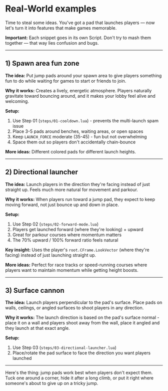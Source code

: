 # Real-World examples

Time to steal some ideas. You've got a pad that launches players — now let's turn it into features that make games memorable.

**Important:** Each snippet goes in its own Script. Don't try to mash them together — that way lies confusion and bugs.

---

## 1) Spawn area fun zone

**The idea:** Put jump pads around your spawn area to give players something fun to do while waiting for games to start or friends to join.

**Why it works:** Creates a lively, energetic atmosphere. Players naturally gravitate toward bouncing around, and it makes your lobby feel alive and welcoming.

**Setup:**
1. Use Step 01 (`steps/01-cooldown.lua`) - prevents the multi-launch spam issue
2. Place 3-5 pads around benches, waiting areas, or open spaces
3. Keep `LAUNCH_FORCE` moderate (35-45) - fun but not overwhelming
4. Space them out so players don't accidentally chain-bounce

**More ideas:** Different colored pads for different launch heights.

---

## 2) Directional launcher

**The idea:** Launch players in the direction they're facing instead of just straight up. Feels much more natural for movement and parkour.

**Why it works:** When players run toward a jump pad, they expect to keep moving forward, not just bounce up and down in place.

**Setup:**
1. Use Step 02 (`steps/02-forward-mode.lua`)
2. Players get launched forward (where they're looking) + upward
3. Great for parkour courses where momentum matters
4. The 70% upward / 100% forward ratio feels natural

**Key insight:** Uses the player's `root.CFrame.LookVector` (where they're facing) instead of just launching straight up.

**More ideas:** Perfect for race tracks or speed-running courses where players want to maintain momentum while getting height boosts.

---

## 3) Surface cannon

**The idea:** Launch players perpendicular to the pad's surface. Place pads on walls, ceilings, or angled surfaces to shoot players in any direction.

**Why it works:** The launch direction is based on the pad's surface normal - place it on a wall and players shoot away from the wall, place it angled and they launch at that exact angle.

**Setup:**
1. Use Step 03 (`steps/03-directional-launcher.lua`) 
2. Place/rotate the pad surface to face the direction you want players launched

---

Here's the thing: jump pads work best when players don't expect them. Tuck one around a corner, hide it after a long climb, or put it right where someone's about to give up on a tricky jump.

